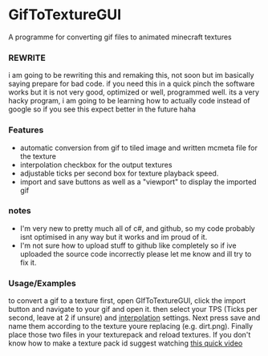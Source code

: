 # GifToTextureGUI
A programme for converting gif files to animated minecraft textures

### REWRITE
i am going to be rewriting this and remaking this, not soon but im basically saying prepare for bad code.
if you need this in a quick pinch the software works but it is not very good, optimized or well, programmed well.
its a very hacky program, i am going to be learning how to actually code instead of google so if you see this
expect better in the future haha


### Features

- automatic conversion from gif to tiled image and written mcmeta file for the texture
- interpolation checkbox for the output textures
- adjustable ticks per second box for texture playback speed.
- import and save buttons as well as a "viewport" to display the imported gif 

### notes
- I'm very new to pretty much all of c#, and github, so my code probably isnt optimised in any way but it works and im proud of it.
- I'm not sure how to upload stuff to github like completely so if ive uploaded the source code incorrectly please let me know and ill try to fix it.




### Usage/Examples
to convert a gif to a texture first, open GIfToTextureGUI, click the import button and navigate
to your gif and open it. then select your TPS (Ticks per second, leave at 2 if unsure) and [interpolation] settings. Next press save and name them according to the texture youre replacing (e.g. dirt.png). Finally place those two files in your texturepack and reload textures. If you don't know how to make a texture pack id suggest watching [this quick video](https://youtu.be/sCiXqcsaocM)

[interpolation]: <https://minecraft.fandom.com/wiki/Resource_Pack#Animation>
